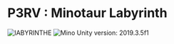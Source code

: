 # P3RV : Minotaur Labyrinth #
![lABYRINTHE](https://user-images.githubusercontent.com/73020056/151371927-eb1719ea-aeea-4e2f-9bb3-c49dd19a7ed9.png)
![Mino](https://user-images.githubusercontent.com/73020056/151372715-4f8592d7-1bc1-4dcd-a042-9299f69789b7.png)
Unity version: 2019.3.5f1
